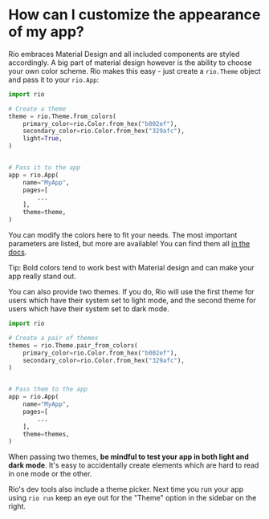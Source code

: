 # How can I customize the appearance of my app?

Rio embraces Material Design and all included components are styled accordingly.
A big part of material design however is the ability to choose your own color
scheme. Rio makes this easy - just create a `rio.Theme` object and pass it to
your `rio.App`:

```python
import rio

# Create a theme
theme = rio.Theme.from_colors(
    primary_color=rio.Color.from_hex("b002ef"),
    secondary_color=rio.Color.from_hex("329afc"),
    light=True,
)


# Pass it to the app
app = rio.App(
    name="MyApp",
    pages=[
        ...
    ],
    theme=theme,
)
```

You can modify the colors here to fit your needs. The most important parameters
are listed, but more are available! You can find them all [in the
docs](https://rio.dev/docs/api/theme).

Tip: Bold colors tend to work best with Material design and can make your app
really stand out.

You can also provide two themes. If you do, Rio will use the first theme for
users which have their system set to light mode, and the second theme for users
which have their system set to dark mode.

```python
import rio

# Create a pair of themes
themes = rio.Theme.pair_from_colors(
    primary_color=rio.Color.from_hex("b002ef"),
    secondary_color=rio.Color.from_hex("329afc"),
)


# Pass them to the app
app = rio.App(
    name="MyApp",
    pages=[
        ...
    ],
    theme=themes,
)
```

When passing two themes, **be mindful to test your app in both light and dark
mode**. It's easy to accidentally create elements which are hard to read in one
mode or the other.

Rio's dev tools also include a theme picker. Next time you run your app using
`rio run` keep an eye out for the "Theme" option in the sidebar on the right.
